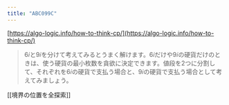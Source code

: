 ```yaml
---
title: "ABC099C"
---
```


[https://algo-logic.info/how-to-think-cp/](https://algo-logic.info/how-to-think-cp/)
> 6𝑖と9𝑖を分けて考えてみるとうまく解けます。6𝑖だけや9𝑖の硬貨だけのときは、使う硬貨の最小枚数を貪欲に決定できます。値段を2つに分割して、それぞれを6𝑖の硬貨で支払う場合と、9𝑖の硬貨で支払う場合として考えてみましょう。

[[境界の位置を全探索]]
